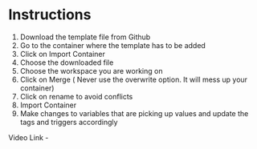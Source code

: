 # Instructions
1. Download the template file from Github
2. Go to the container where the template has to be added
3. Click on Import Container
4. Choose the downloaded file
5. Choose the workspace you are working on
6. Click on Merge ( Never use the overwrite option. It will mess up your container)
7. Click on rename to avoid conflicts
8. Import Container
9. Make changes to variables that are picking up values and update the tags and triggers accordingly

Video Link - 